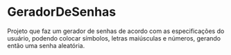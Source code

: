 # GeradorDeSenhas
Projeto que faz um gerador de senhas de acordo com as especificações do usuário, podendo colocar símbolos, letras maiúsculas e números, gerando então uma senha aleatória.

